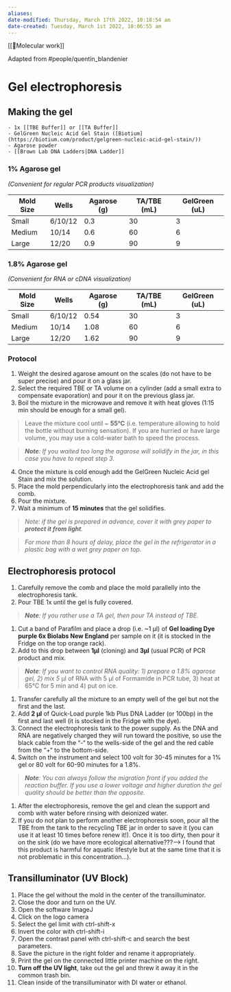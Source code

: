 ```yaml
---
aliases: 
date-modified: Thursday, March 17th 2022, 10:18:54 am
date-created: Tuesday, March 1st 2022, 10:06:55 am
---
```

[[🧬Molecular work]]

Adapted from #people/quentin_blandenier
# Gel electrophoresis

## Making the gel

```ad-reagents
- 1x [[TBE Buffer]] or [[TA Buffer]]
- GelGreen Nucleic Acid Gel Stain ([Biotium](https://biotium.com/product/gelgreen-nucleic-acid-gel-stain/))
- Agarose powder
- [[Brown Lab DNA Ladders|DNA Ladder]]
```
### 1% Agarose gel
*(Convenient for regular PCR products visualization)*

| Mold Size | Wells   | Agarose (g) | TA/TBE (mL) | GelGreen (uL) |
| --------- | ------- | ----------- | ----------- | ------------- |
| Small     | 6/10/12 | 0.3         | 30          | 3             |
| Medium    | 10/14   | 0.6         | 60          | 6             |
| Large     | 12/20   | 0.9         | 90          | 9              |

### 1.8% Agarose gel
*(Convenient for RNA or cDNA visualization)*

| Mold Size | Wells   | Agarose (g) | TA/TBE (mL) | GelGreen (uL) |
| --------- | ------- | ----------- | ----------- | ------------- |
| Small     | 6/10/12 | 0.54        | 30          | 3             |
| Medium    | 10/14   | 1.08        | 60          | 6             |
| Large     | 12/20   | 1.62        | 90          | 9             |

### Protocol
1) Weight the desired agarose amount on the scales (do not have to be super precise) and pour it on a glass jar.
2) Select the required TBE or TA volume on a cylinder (add a small extra to compensate evaporation) and pour it on the previous glass jar.
3) Boil the mixture in the microwave and remove it with heat gloves (1:15 min should be enough for a small gel).
> Leave the mixture cool until ~ **55°C** (i.e. temperature allowing to hold the bottle without burning sensation). If you are hurried or have large volume, you may use a cold-water bath to speed the process.

> **_Note_**_: If you waited too long the agarose will solidify in the jar, in this case you have to repeat step 3._

4) Once the mixture is cold enough add the GelGreen Nucleic Acid gel Stain and mix the solution.
5) Place the mold perpendicularly into the electrophoresis tank and add the comb.
6) Pour the mixture.
7) Wait a minimum of **15 minutes** that the gel solidifies.
>_Note: if the gel is prepared in advance, cover it with grey paper to **protect it from light**._

>_For more than 8 hours of delay, place the gel in the refrigerator in a plastic bag with a wet grey paper on top._

## Electrophoresis protocol

1. Carefully remove the comb and place the mold parallelly into the electrophoresis tank.
2. Pour TBE 1x until the gel is fully covered.
>**_Note_**_: If you rather use a TA gel, then pour TA instead of TBE._
1. Cut a band of Parafilm and place a drop (i.e. ~1 µl) of **Gel loading Dye purple 6x Biolabs New England** per sample on it (it is stocked in the Fridge on the top orange rack).
2. Add to this drop between **1μl** (cloning) and **3μl** (usual PCR) of PCR product and mix.
>**_Note_**_: If you want to control RNA quality: 1) prepare a 1.8% agarose gel, 2) mix 5_ µl of RNA with 5 µl of Formamide in PCR tube, 3) heat at 65°C for 5 min and 4) put on ice.

1. Transfer carefully all the mixture to an empty well of the gel but not the first and the last.
2. Add **2 μl** of Quick-Load purple 1kb Plus DNA Ladder (or 100bp) in the first and last well (it is stocked in the Fridge with the dye).
3. Connect the electrophoresis tank to the power supply. As the DNA and RNA are negatively charged they will run toward the positive, so use the black cable from the “-“ to the wells-side of the gel and the red cable from the “+“ to the bottom-side.
4. Switch on the instrument and select 100 volt for 30-45 minutes for a 1% gel or 80 volt for 60-90 minutes for a 1.8%.
>**_Note_**_: You can always follow the migration front if you added the reaction buffer. If you use a lower voltage and higher duration the gel quality should be better than the opposite._

1. After the electrophoresis, remove the gel and clean the support and comb with water before rinsing with deionized water.
2. If you do not plan to perform another electrophoresis soon, pour all the TBE from the tank to the recycling TBE jar in order to save it (you can use it at least 10 times before renew it!). Once it is too dirty, then pour it on the sink (do we have more ecological alternative???--> I found that this product is harmful for aquatic lifestyle but at the same time that it is not problematic in this concentration…).

## Transilluminator (UV Block)

1. Place the gel without the mold in the center of the transilluminator.
2. Close the door and turn on the UV.
3. Open the software ImageJ
4. Click on the logo camera
5. Select the gel limit with ctrl-shift-x
6. Invert the color with ctrl-shift-i
7. Open the contrast panel with ctrl-shift-c and search the best parameters.
8. Save the picture in the right folder and rename it appropriately.
9. Print the gel on the connected little printer machine on the right.
10. **Turn off the UV light**, take out the gel and threw it away it in the common trash bin.
11. Clean inside of the transilluminator with DI water or ethanol.
